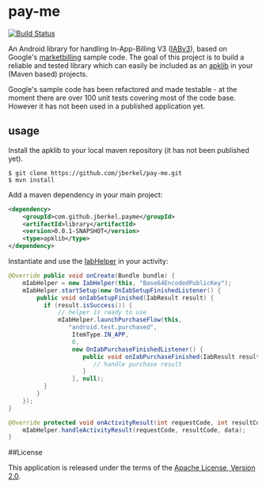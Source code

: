 # pay-me

[![Build Status](https://secure.travis-ci.org/jberkel/pay-me.png?branch=master)](http://travis-ci.org/jberkel/pay-me)

An Android library for handling In-App-Billing V3 ([IABv3][]), based on Google's [marketbilling][] sample code.
The goal of this project is to build a reliable and tested library which can easily be included as an [apklib][]
in your (Maven based) projects.

Google's sample code has been refactored and made testable - at the moment there are over 100 unit tests covering
most of the code base. However it has not been used in a published application yet.

## usage

Install the apklib to your local maven repository (it has not been published yet).

```
$ git clone https://github.com/jberkel/pay-me.git
$ mvn install
```

Add a maven dependency in your main project:

```xml
<dependency>
    <groupId>com.github.jberkel.payme</groupId>
    <artifactId>library</artifactId>
    <version>0.0.1-SNAPSHOT</version>
    <type>apklib</type>
</dependency>
```

Instantiate and use the [IabHelper][] in your activity:

```java
@Override public void onCreate(Bundle bundle) {
    mIabHelper = new IabHelper(this, "Base64EncodedPublicKey");
    mIabHelper.startSetup(new OnIabSetupFinishedListener() {
        public void onIabSetupFinished(IabResult result) {
          if (result.isSuccess()) {
              // helper is ready to use
              mIabHelper.launchPurchaseFlow(this,
                 "android.test.purchased",
                  ItemType.IN_APP,
                  0,
                  new OnIabPurchaseFinishedListener() {
                     public void onIabPurchaseFinished(IabResult result, Purchase purchase) {
                        // handle purchase result
                     }
                  }, null);
          }
        }
    });
}

@Override protected void onActivityResult(int requestCode, int resultCode, Intent data) {
    mIabHelper.handleActivityResult(requestCode, resultCode, data);
}
```

##<a name="license">License</a>

This application is released under the terms of the [Apache License, Version 2.0][].

[Apache License, Version 2.0]: http://www.apache.org/licenses/LICENSE-2.0.html

[IABv3]: http://developer.android.com/google/play/billing/api.html
[marketbilling]: https://code.google.com/p/marketbilling/
[apklib]: https://code.google.com/p/maven-android-plugin/wiki/ApkLib
[IabHelper]: https://github.com/jberkel/pay-me/blob/master/library/src/main/java/com/github/jberkel/payme/IabHelper.java

